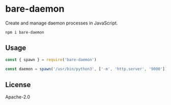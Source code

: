 # bare-daemon

Create and manage daemon processes in JavaScript.

```
npm i bare-daemon
```

## Usage

```js
const { spawn } = require('bare-daemon')

const daemon = spawn('/usr/bin/python3', ['-m', 'http.server', '9000'])
```

## License

Apache-2.0
